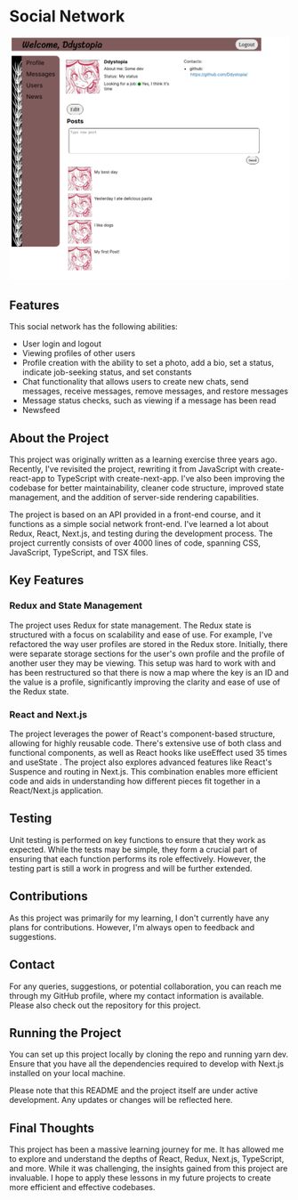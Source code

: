 # Social Network

![Screenshot of profile screen](./public/screenshot.png)

## Features

This social network has the following abilities:

- User login and logout
- Viewing profiles of other users
- Profile creation with the ability to set a photo, add a bio, set a status,
  indicate job-seeking status, and set constants
- Chat functionality that allows users to create new chats, send messages,
  receive messages, remove messages, and restore messages
- Message status checks, such as viewing if a message has been read
- Newsfeed

## About the Project

This project was originally written as a learning exercise three years ago.
Recently, I've revisited the project, rewriting it from JavaScript with
create-react-app to TypeScript with create-next-app. I've also been improving
the codebase for better maintainability, cleaner code structure, improved state
management, and the addition of server-side rendering capabilities.

The project is based on an API provided in a front-end course, and it functions
as a simple social network front-end. I've learned a lot about Redux, React,
Next.js, and testing during the development process. The project currently
consists of over 4000 lines of code, spanning CSS, JavaScript, TypeScript, and
TSX files.

## Key Features

### Redux and State Management

The project uses Redux for state management. The Redux state is structured with
a focus on scalability and ease of use. For example, I've refactored the way
user profiles are stored in the Redux store. Initially, there were separate
storage sections for the user's own profile and the profile of another user they
may be viewing. This setup was hard to work with and has been restructured so
that there is now a map where the key is an ID and the value is a profile,
significantly improving the clarity and ease of use of the Redux state.

### React and Next.js

The project leverages the power of React's component-based structure, allowing
for highly reusable code. There's extensive use of both class and functional
components, as well as React hooks like useEffect used 35 times and useState .
The project also explores advanced features like React's Suspence and routing in
Next.js. This combination enables more efficient code and aids in understanding
how different pieces fit together in a React/Next.js application.

<!--
### Persistence

A key challenge was to persist the state between reloads for a smoother user
experience. This challenge was addressed by extensive research, debugging,
experimentation, and leveraging the strengths of Redux and React.
-->

## Testing

Unit testing is performed on key functions to ensure that they work as expected.
While the tests may be simple, they form a crucial part of ensuring that each
function performs its role effectively. However, the testing part is still a
work in progress and will be further extended. <!-- TODO -->

## Contributions

As this project was primarily for my learning, I don't currently have any plans
for contributions. However, I'm always open to feedback and suggestions.

## Contact

For any queries, suggestions, or potential collaboration, you can reach me
through my GitHub profile, where my contact information is available. Please
also check out the repository for this project.

## Running the Project

You can set up this project locally by cloning the repo and running yarn dev.
Ensure that you have all the dependencies required to develop with Next.js
installed on your local machine.

Please note that this README and the project itself are under active
development. Any updates or changes will be reflected here.

## Final Thoughts

This project has been a massive learning journey for me. It has allowed me to
explore and understand the depths of React, Redux, Next.js, TypeScript, and
more. While it was challenging, the insights gained from this project are
invaluable. I hope to apply these lessons in my future projects to create more
efficient and effective codebases.
